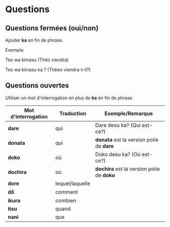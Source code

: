# Questions

## Questions fermées (oui/non)

Ajouter **ka** en fin de phrase.

Exemple:

Teo wa kimasu (Théo viendra)

Teo wa kimasu ka ? (Théeo viendra-t-il?)


## Questions ouvertes

Utiliser un mot d'interrogation en plus de **ka** en fin de phrase.

Mot d'interrogation | Traduction | Exemple/Remarque
--- | --- | ---
**dare** | qui | Dare desu ka? (Qui est-ce?)
**donata** | qui | **donata** est la version polie de **dare**
**doko** | où | Doko desu ka? (Où est-ce?)
**dochira** | où | **dochira** est la version polie de **doko**
**dore** | lequel/laquelle |
**do̅** | comment |
**ikura** | combien |
**itsu** | quand |
**nani** | que |
